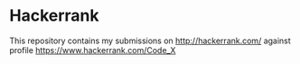 # Hackerrank
This repository contains my submissions on http://hackerrank.com/ against profile https://www.hackerrank.com/Code_X
